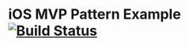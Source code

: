 # iOS MVP Pattern Example [![Build Status](https://travis-ci.org/ipodib/ios-mvp-pattern-example.svg?branch=master)](https://travis-ci.org/ipodib/ios-mvp-pattern-example)
